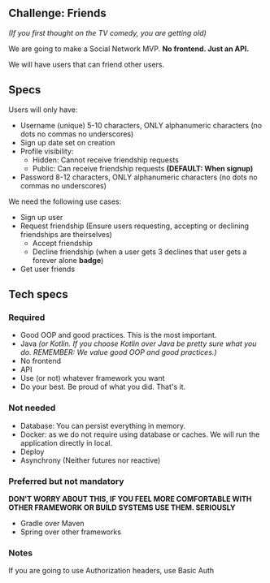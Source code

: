 ## Challenge: Friends
*(If you first thought on the TV comedy, you are getting old)*

We are going to make a Social Network MVP. **No frontend. Just an API.**

We will have users that can friend other users.

## Specs

Users will only have:
 - Username (unique) 5-10 characters, ONLY alphanumeric characters (no dots no commas no underscores)
 - Sign up date set on creation
 - Profile visibility:
   - Hidden: Cannot receive friendship requests
   - Public: Can receive friendship requests **(DEFAULT: When signup)**
 - Password 8-12 characters, ONLY alphanumeric characters (no dots no commas no underscores)

We need the following use cases:
 - Sign up user
 - Request friendship (Ensure users requesting, accepting or declining friendships are theirselves)
    - Accept friendship
    - Decline friendship (when a user gets 3 declines that user gets a forever alone **badge**)
 - Get user friends

## Tech specs

### Required
 - Good OOP and good practices. This is the most important.
 - Java *(or Kotlin. If you choose Kotlin over Java be pretty sure what you do. REMEMBER: We value good OOP and good practices.)*
 - No frontend
 - API
 - Use (or not) whatever framework you want
 - Do your best. Be proud of what you did. That's it.
 
### Not needed
 - Database: You can persist everything in memory.
 - Docker: as we do not require using database or caches. We will run the application directly in local.
 - Deploy
 - Asynchrony (Neither futures nor reactive)

### Preferred but not mandatory
**DON'T WORRY ABOUT THIS, IF YOU FEEL MORE COMFORTABLE WITH OTHER FRAMEWORK OR BUILD SYSTEMS USE THEM. SERIOUSLY**
 - Gradle over Maven
 - Spring over other frameworks
 
### Notes
If you are going to use Authorization headers, use Basic Auth
